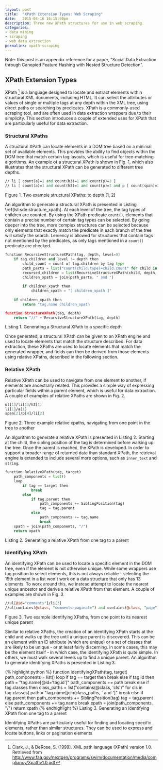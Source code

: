 ```yaml
---
layout: post
title:  "XPath Extension Types: Web Scraping"
date:   2015-04-16 16:15:00pm
description: Three new XPath structures for use in web scraping.
categories:
- data mining
- scraping
- web data extraction
permalink: xpath-scraping
---
```


Note: this post is an appendix reference for a paper, "Social Data Extraction through Canopied Feature Hashing with Nested Structure Detection".

XPath Extension Types
---------------------

XPath [^clark_xml_1999] is a language designed to locate and extract elements within structural XML documents, including HTML. It can select the attributes or values of single or multiple tags at any depth within the XML tree, using direct paths or searching by predicates. XPath is a commonly-used scraping tool, and are often used in data extraction wrappers due to their simplicity. This section introduces a couple of extended uses for XPath that are particularly useful for data extraction.

### Structural XPaths

A structural XPath can locate elements in a DOM tree based on a minimal set of available elements. This provides the ability to find objects within the DOM tree that match certain tag layouts, which is useful for tree-matching algorithms. An example of a structural XPath is shown in Fig. 1, which also illustrates that the structural XPath can be generated to different tree depths.

~~~ perl
// li [ count(a)=1 and count(h3)=1 and count(p)=3 ]
// li [ count(a)=1 and count(h3)=1 and count(p)=3 and p [ count(span)=2 ] ]
~~~
Figure 1. Two example structural XPaths: to depth [1, 2]

An algorithm to generate a structural XPath is presented in Listing \ref{lst:sde:structure_xpath}. At each level of the tree, the tag types of children are counted. By using the XPath predicate `count()`, elements that contain a precise number of certain tag types can be selected. By going deeper into the tree, more complex structures can be selected because only elements that exactly match the predicate in each branch of the tree will satisfy the search. Leniency is allowed for structures that contain tags not mentioned by the predicates, as only tags mentioned in a `count()` predicate are checked.

~~~ python
function RecursiveStructureXPath(tag, depth, level=0)
    if tag.children and level != depth then
        child_count = count of tag.children by tag type
        path_parts = list("count(child.type)=child.count" for child in sorted(child_count))
        recursed_children = list(RecursiveStructureXPath(child, depth, level+1) for child in tag.children)
        children_xpath = join(path_parts, " and ")
        
        if children_xpath then
            children_xpath = "[ children_xpath ]"
            
    if children_xpath then
        return "tag.name children_xpath

function StructureXPath(tag, depth)
    return "//" + RecursiveStructureXPath(tag, depth)
~~~
Listing 1. Generating a Structural XPath to a specific depth

Once generated, a structural XPath can be given to an XPath engine and used to locate elements that match the structure described. For data extraction, these XPaths are used to locate elements that match the generated wrapper, and fields can then be derived from those elements using relative XPaths, described in the following section.

### Relative XPath

Relative XPath can be used to navigate from one element to another, if elements are ancestrally related. This provides a simple way of expressing particular fields within a parent element, which is useful for data extraction. A couple of examples of relative XPaths are shown in Fig. 2.

~~~ perl
ul[1]/li[1]/h3[1]
li[1]/a[1]
span[2]/p[4]/li[2]
~~~
Figure 2. Three example relative xpaths, navigating from one point in the tree to another

An algorithm to generate a relative XPath is presented in Listing 2. Starting at the child, the sibling position of the tag is determined before walking up the tree. Once the parent is reached, the XPath is developed. In order to support a broader range of returned data than standard XPath, the retrieval engine is extended to include several more options, such as `inner_text` and `string`.

~~~ python
function RelativeXPath(tag, target)
    path_components = list()
    loop
        if tag == target then
            break
        else
            if tag.parent then
                path_components += SiblingPosition(tag)
                tag = tag.parent
            else
                path_components += tag.name
                break
    xpath = join(path_components, "/")
    return xpath
~~~
Listing 2. Generating a relative XPath from one tag to a parent

### Identifying XPath

An identifying XPath can be used to locate a specific element in the DOM tree, even if the element is not otherwise unique. While some wrappers use tag position to select elements, this is not always reliable - selecting the 15th element in a list won't work on a data structure that only has 13 elements. To work around this, we instead attempt to locate the nearest unique ancestor and derive a relative XPath from that element. A couple of examples are shown in Fig. 3.

~~~ perl
//ul[@id="comments"]/li[3]
//ul[contains(@class, "comments-paginate") and contains(@class, "page")]/li[2]
~~~

Figure 3. Two example identifying XPaths, from one point to its nearest unique parent

Similar to relative XPaths, the creation of an identifying XPath starts at the child and walks up the tree until a unique parent is discovered. This can be an element with an ID attribute (which are unique) or a set of classes that are likely to be unique - or at least fairly discerning. In some cases, this may be the element itself - in which case, the identifying XPath is quite simple. In others, we must walk several levels up to find a unique parent. An algorithm to generate identifying XPaths is presented in Listing 3.

{% highlight python %}
function IdentifyingXPath(tag, target)
    path_components = list()
    loop
        if tag == target then
            break
        else
            if tag.id then
                path = "tag.name[@id='tag.id']"
                path_components += path
                break
            else if tag.classes then
                class_paths = list("contains(@class, 'cls')" for cls in tag.classes)
                path = "tag.name[join(class_paths, ' and ']"
                break
            else
                if tag.parent then
                    path_components += SiblingPosition(tag)
                    tag = tag.parent
                else
                    path_components += tag.name
                    break
    xpath = join(path_components, "/")
    return xpath
{% endhighlight %}
Listing 3. Generating an identifying XPath from one tag to a parent

Identifying XPaths are particularly useful for finding and locating specific elements, rather than similar structures. They can be used to express and locate buttons, links or pagination elements.

[^clark_xml_1999]: Clark, J., & DeRose, S. (1999). XML path language (XPath) version 1.0. Retrieved from <http://www.faa.gov/nextgen/programs/swim/documentation/media/compliancy/Xpathv1.0.pdf>
